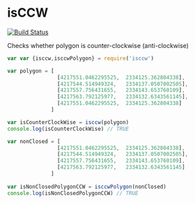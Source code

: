 # isCCW
[![Build Status](https://travis-ci.org/SelimAbidin/isCCW.svg?branch=master)](https://github.com/SelimAbidin/isCCW)

Checks whether polygon is counter-clockwise (anti-clockwise)

```js
var var {isccw,isccwPolygon} = require('isccw')

var polygon = [ 
                [4217551.0462295525,  2334125.362804338],
                [4217544.514949324,   2334137.0507002505],
                [4217557.756431655,   2334143.653760109],
                [4217563.792125977,   2334132.6343561145],
                [4217551.0462295525,  2334125.362804338]
              ]

var isCounterClockWise = isccw(polygon)
console.log(isCounterClockWise) // TRUE

var nonClosed = [ 
                [4217551.0462295525,  2334125.362804338],
                [4217544.514949324,   2334137.0507002505],
                [4217557.756431655,   2334143.653760109],
                [4217563.792125977,   2334132.6343561145]
              ]
              
var isNonClosedPolygonCCW = isccwPolygon(nonClosed)
console.log(isNonClosedPolygonCCW) // TRUE

```